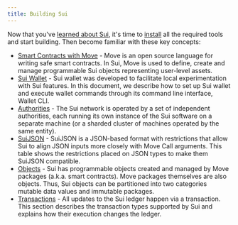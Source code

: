 ```yaml
---
title: Building Sui
---
```


Now that you've [learned about Sui](../learn/index.md), it's time to [install](../build/install.md) all the required tools and start building. Then become familiar with these key concepts:

* [Smart Contracts with Move](../build/move.md) - Move is an open source language for writing safe smart contracts. In Sui, Move is used to define,
  create and manage programmable Sui objects representing user-level assets.
* [Sui Wallet](../build/wallet.md) - Sui wallet was developed to facilitate local experimentation with Sui features. In this document, we describe
  how to set up Sui wallet and execute wallet commands through its command line interface, Wallet CLI.
* [Authorities](../build/authorities.md) - The Sui network is operated by a set of independent authorities, each running its own instance of the Sui
  software on a separate machine (or a sharded cluster of machines operated by the same entity).
* [SuiJSON](../build/sui-json.md) - SuiJSON is a JSON-based format with restrictions that allow Sui to align JSON inputs more closely with Move Call
  arguments. This table shows the restrictions placed on JSON types to make them SuiJSON compatible.
* [Objects](../build/objects.md) - Sui has programmable objects created and managed by Move packages (a.k.a. smart contracts). Move packages themselves
  are also objects. Thus, Sui objects can be partitioned into two categories mutable data values and immutable packages.
* [Transactions](../build/transactions.md) - All updates to the Sui ledger happen via a transaction. This section describes the transaction types
  supported by Sui and explains how their execution changes the ledger.

